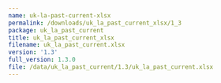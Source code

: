 ```yaml
---
name: uk-la-past-current-xlsx
permalink: /downloads/uk_la_past_current_xlsx/1_3
package: uk_la_past_current
title: uk_la_past_current_xlsx
filename: uk_la_past_current.xlsx
version: '1.3'
full_version: 1.3.0
file: /data/uk_la_past_current/1.3/uk_la_past_current.xlsx
---
```

